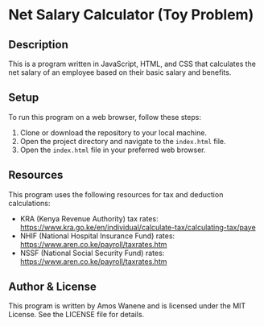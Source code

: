 # Net Salary Calculator (Toy Problem)

## Description
This is a program written in JavaScript, HTML, and CSS that calculates the net salary of an employee based on their basic salary and benefits.

## Setup
To run this program on a web browser, follow these steps:

1. Clone or download the repository to your local machine.
2. Open the project directory and navigate to the `index.html` file.
3. Open the `index.html` file in your preferred web browser.


## Resources
This program uses the following resources for tax and deduction calculations:
- KRA (Kenya Revenue Authority) tax rates: https://www.kra.go.ke/en/individual/calculate-tax/calculating-tax/paye
- NHIF (National Hospital Insurance Fund) rates: https://www.aren.co.ke/payroll/taxrates.htm
- NSSF (National Social Security Fund) rates: https://www.aren.co.ke/payroll/taxrates.htm

## Author & License
This program is written by Amos Wanene and is licensed under the MIT License. See the LICENSE file for details.
